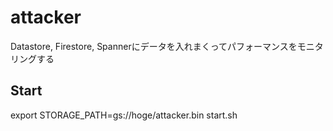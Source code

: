 # attacker
Datastore, Firestore, Spannerにデータを入れまくってパフォーマンスをモニタリングする

## Start

export STORAGE_PATH=gs://hoge/attacker.bin
start.sh